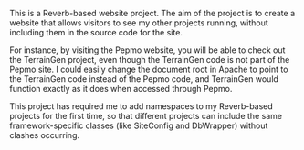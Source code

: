 This is a Reverb-based website project.
The aim of the project is to create a website that allows visitors to see my other projects running, without including them in the source code for the site.

For instance, by visiting the Pepmo website, you will be able to check out the TerrainGen project, even though the TerrainGen code is not part of the Pepmo site. I could easily change the document root in Apache to point to the TerrainGen code instead of the Pepmo code, and TerrainGen would function exactly as it does when accessed through Pepmo.

This project has required me to add namespaces to my Reverb-based projects for the first time, so that different projects can include the same framework-specific classes (like SiteConfig and DbWrapper) without clashes occurring.
